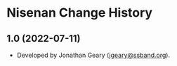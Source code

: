 Nisenan Change History
====================

1.0 (2022-07-11)
----------------
* Developed by Jonathan Geary (jgeary@ssband.org).
